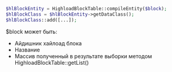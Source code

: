 ```php
$hlBlockEntity = HighloadBlockTable::compileEntity($block);
$hlBlockClass = $hlBlockEntity->getDataClass();
$hlBlockClass::add([...]);
```

$block может быть:
- Айдишник хайлоад блока
- Название
- Массив полученный в результате выборки методом HighloadBlockTable::getList()